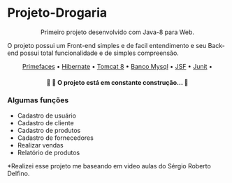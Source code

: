 # Projeto-Drogaria
<p align="center">Primeiro projeto desenvolvido com Java-8 para Web.</p>
O projeto possui um Front-end simples e de facil entendimento e seu Back-end possui total funcionalidade e de simples compreensão.
<p align="center">
 <a href="#Primefaces">Primefaces</a> •
   <a href="#Hibernate">Hibernate</a> •
   <a href="#Tomcat 8">Tomcat 8</a> •
   <a href="#Banco Mysql">Banco Mysql</a> •
  <a href="#JSF">JSF</a> •
  <a href="#Junit">Junit</a> •
</p>

<h4 align="center"> 
	🚧 🚀 O projeto está em constante construção...  🚧
</h4>

### Algumas funções
-  Cadastro de usuário
-  Cadastro de cliente
-  Cadastro de produtos
-  Cadastro de fornecedores
-  Realizar vendas
-  Relatório de produtos 

*Realizei esse projeto me baseando em video aulas do Sérgio Roberto Delfino.

